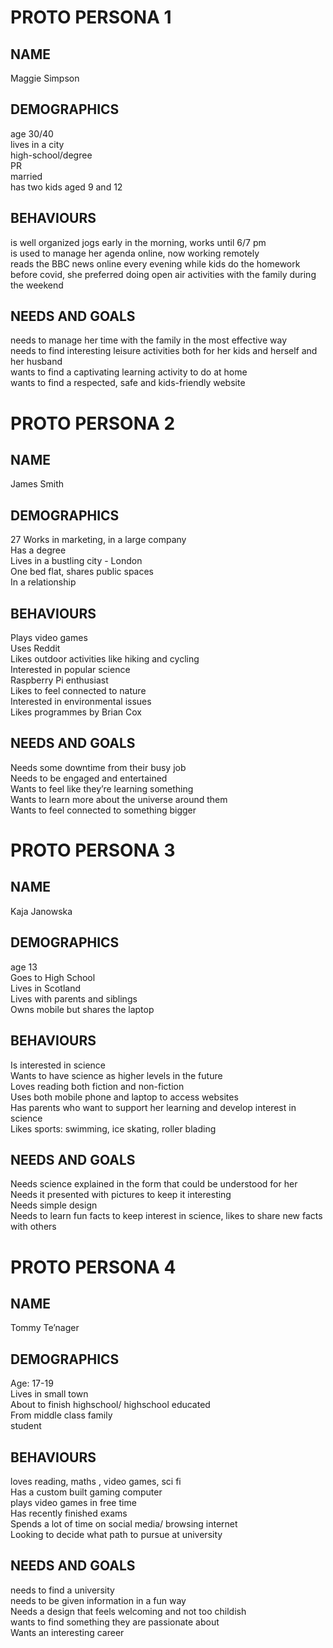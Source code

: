# PROTO PERSONA 1

## NAME
Maggie Simpson

## DEMOGRAPHICS
age 30/40  
lives in a city  
high-school/degree  
PR  
married  
has two kids aged 9 and 12  

## BEHAVIOURS
is well organized
jogs early in the morning, works until 6/7 pm  
is used to manage her agenda online, now working remotely  
reads the BBC news online every evening while kids do the homework  
before covid, she preferred doing open air activities with the family during the weekend  

## NEEDS AND GOALS
needs to manage her time with the family in the most effective way  
needs to find interesting leisure activities both for her kids and herself and her husband  
wants to find a captivating learning activity to do at home  
wants to find a respected, safe and kids-friendly website  


# PROTO PERSONA 2

## NAME
James Smith  

## DEMOGRAPHICS
27
Works in marketing, in a large company  
Has a degree  
Lives in a bustling city - London  
One bed flat, shares public spaces  
In a relationship  

## BEHAVIOURS
Plays video games  
Uses Reddit  
Likes outdoor activities like hiking and cycling  
Interested in popular science  
Raspberry Pi enthusiast  
Likes to feel connected to nature  
Interested in environmental issues  
Likes programmes by Brian Cox  

## NEEDS AND GOALS
Needs some downtime from their busy job  
Needs to be engaged and entertained  
Wants to feel like they’re learning something    
Wants to learn more about the universe around them  
Wants to feel connected to something bigger  


# PROTO PERSONA 3

## NAME
Kaja Janowska

## DEMOGRAPHICS
age 13  
Goes to High School  
Lives in Scotland  
Lives with parents and siblings  
Owns mobile but  shares the laptop  

## BEHAVIOURS
Is interested in science  
Wants to have science as higher levels in the future  
Loves reading both fiction and non-fiction  
Uses both mobile phone and laptop to access websites  
Has parents who want to support her learning and develop interest in science  
Likes sports: swimming, ice skating, roller blading  

## NEEDS AND GOALS  
Needs science explained in the form that could be understood for her  
Needs it presented with pictures to keep it interesting  
Needs simple design  
Needs to learn fun facts to keep interest in science, likes to share new facts with others  


# PROTO PERSONA 4

## NAME
Tommy Te’nager  

## DEMOGRAPHICS
Age: 17-19  
Lives in small town  
About to finish highschool/ highschool educated  
From middle class family  
student  

## BEHAVIOURS
loves reading, maths , video games, sci fi  
Has a custom built gaming computer  
plays video games in free time  
Has recently finished exams  
Spends a lot of time on social media/ browsing internet  
Looking to decide what path to pursue at university  

## NEEDS AND GOALS
needs to find a university  
needs to be given information in a fun way  
Needs a design that feels welcoming and not too childish  
wants to find something they are passionate about  
Wants an interesting career  


























